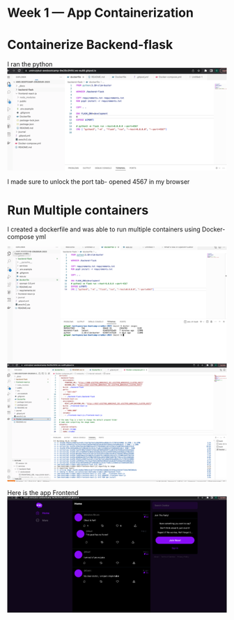 # Week 1 — App Containerization

# Containerize Backend-flask
I ran the  python 
![a screenshot of backend containerization](https://github.com/urstrulybutch/aws-bootcamp-cruddur-2023/blob/week-0/journal/assets/Backend-containization.png)

I made sure to unlock the port tab- opened 4567 in my browser



# Run Multiple containers

I created a dockerfile and was able to run multiple containers using Docker-compose yml

![](https://github.com/urstrulybutch/aws-bootcamp-cruddur-2023/blob/week-0/journal/assets/docker-file.png)
![](https://github.com/urstrulybutch/aws-bootcamp-cruddur-2023/blob/week-0/journal/assets/docker-compose.png)

Here is the app Frontend
![](https://github.com/urstrulybutch/aws-bootcamp-cruddur-2023/blob/week-0/journal/assets/app%20frontend.png)

